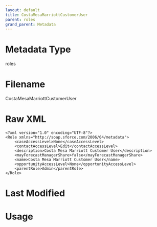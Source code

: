 ```yaml
---
layout: default
title: CostaMesaMarriottCustomerUser
parent: roles
grand_parent: Metadata
---
```

# Metadata Type
roles


# Filename 
CostaMesaMarriottCustomerUser


# Raw XML
```
<?xml version="1.0" encoding="UTF-8"?>
<Role xmlns="http://soap.sforce.com/2006/04/metadata">
    <caseAccessLevel>None</caseAccessLevel>
    <contactAccessLevel>Edit</contactAccessLevel>
    <description>Costa Mesa Marriott Customer User</description>
    <mayForecastManagerShare>false</mayForecastManagerShare>
    <name>Costa Mesa Marriott Customer User</name>
    <opportunityAccessLevel>None</opportunityAccessLevel>
    <parentRole>Admin</parentRole>
</Role>
```


# Last Modified


# Usage
